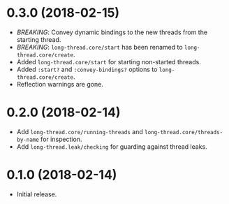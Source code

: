 # 0.3.0 (2018-02-15)

* *BREAKING*: Convey dynamic bindings to the new threads from the starting thread.
* *BREAKING*: `long-thread.core/start` has been renamed to `long-thread.core/create`.
* Added `long-thread.core/start` for starting non-started threads.
* Added `:start?` and `:convey-bindings?` options to `long-thread.core/create`.
* Reflection warnings are gone.

# 0.2.0 (2018-02-14)

* Add `long-thread.core/running-threads` and `long-thread.core/threads-by-name` for inspection.
* Add `long-thread.leak/checking` for guarding against thread leaks.

# 0.1.0 (2018-02-14)

* Initial release.
